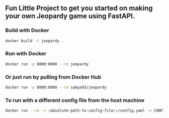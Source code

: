 ## Fun Little Project to get you started on making your own Jeopardy game using FastAPI.

### Build with Docker

```bash
docker build -t jeopardy .
```

### Run with Docker

```bash
docker run -p 8000:8000 --rm jeopardy
```

### Or just run by pulling from Docker Hub

```bash
docker run -p 8000:8000 --rm sabya93/jeopardy
```

### To run with a different config file from the host machine

```bash
docker run --rm -v <absolute-path-to-config-file>:/config.yaml -e CONFIG_PATH=/config.yaml -v <absolute-path-to-media-folder>:/media -p 8000:8000 sabya93/jeopardy
```